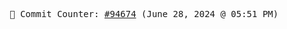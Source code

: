 <p align="center">
    <samp>
        📮 Commit Counter: <a href="https://github.com/Javascript-void0/Javascript-void0/commits/main">#94674</a> (June 28, 2024 @ 05:51 PM)
    </samp>
</p>